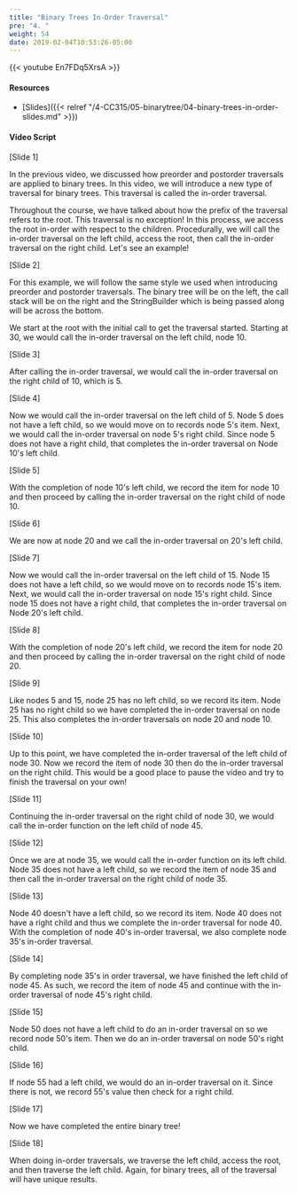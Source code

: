 ```yaml
---
title: "Binary Trees In-Order Traversal"
pre: "4. "
weight: 54
date: 2019-02-04T10:53:26-05:00
---
```


{{< youtube En7FDq5XrsA >}}

#### Resources
* [Slides]({{< relref "/4-CC315/05-binarytree/04-binary-trees-in-order-slides.md" >}})

#### Video Script

[Slide 1]

In the previous video, we discussed how preorder and postorder traversals are applied to binary trees. In this video, we will introduce a new type of traversal for binary trees. This traversal is called the in-order traversal. 

Throughout the course, we have talked about how the prefix of the traversal refers to the root. This traversal is no exception! In this process, we access the root in-order with respect to the children. Procedurally, we will call the in-order traversal on the left child, access the root, then call the in-order traversal on the right child. Let's see an example! 


[Slide 2]

For this example, we will follow the same style we used when introducing preorder and postorder traversals. The binary tree will be on the left, the call stack will be on the right and the StringBuilder which is being passed along will be across the bottom.

We start at the root with the initial call to get the traversal started. Starting at 30, we would call the in-order traversal on the left child, node 10.


[Slide 3]

After calling the in-order traversal, we would call the in-order traversal on the right child of 10, which is 5.


[Slide 4]

Now we would call the in-order traversal on the left child of 5. Node 5 does not have a left child, so we would move on to records node 5's item. Next, we would call the in-order traversal on node 5's right child. Since node 5 does not have a right child, that completes the in-order traversal on Node 10's left child. 


[Slide 5]

With the completion of node 10's left child, we record the item for node 10 and then proceed by calling the in-order traversal on the right child of node 10.


[Slide 6]

We are now at node 20 and we call the in-order traversal on 20's left child. 


[Slide 7]

Now we would call the in-order traversal on the left child of 15. Node 15 does not have a left child, so we would move on to records node 15's item. Next, we would call the in-order traversal on node 15's right child. Since node 15 does not have a right child, that completes the in-order traversal on Node 20's left child. 

[Slide 8]

With the completion of node 20's left child, we record the item for node 20 and then proceed by calling the in-order traversal on the right child of node 20.

[Slide 9]

Like nodes 5 and 15, node 25 has no left child, so we record its item. Node 25 has no right child so we have completed the in-order traversal on node 25. This also completes the in-order traversals on node 20 and node 10.

[Slide 10]

Up to this point, we have completed the in-order traversal of the left child of node 30. Now we record the item of node 30 then do the in-order traversal on the right child. This would be a good place to pause the video and try to finish the traversal on your own! 

[Slide 11]

Continuing the in-order traversal on the right child of node 30, we would call the in-order function on the left child of node 45.

[Slide 12]

Once we are at node 35, we would call the in-order function on its left child. Node 35 does not have a left child, so we record the item of node 35 and then call the in-order traversal on the right child of node 35. 

[Slide 13]

Node 40 doesn't have a left child, so we record its item. Node 40 does not have a right child and thus we complete the in-order traversal for node 40. With the completion of node 40's in-order traversal, we also complete node 35's in-order traversal. 

[Slide 14]

By completing node 35's in order traversal, we have finished the left child of node 45. As such, we record the item of node 45 and continue with the in-order traversal of node 45's right child. 

[Slide 15]

Node 50 does not have a left child to do an in-order traversal on so we record node 50's item. Then we do an in-order traversal on node 50's right child. 

[Slide 16]

If node 55 had a left child, we would do an in-order traversal on it. Since there is not, we record 55's value then check for a right child. 

[Slide 17]

Now we have completed the entire binary tree! 

[Slide 18]

When doing in-order traversals, we traverse the left child, access the root, and then traverse the left child. Again, for binary trees, all of the traversal will have unique results.